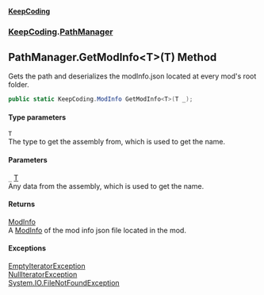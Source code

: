 #### [KeepCoding](index.md 'index')
### [KeepCoding](KeepCoding.md 'KeepCoding').[PathManager](PathManager.md 'KeepCoding.PathManager')
## PathManager.GetModInfo&lt;T&gt;(T) Method
Gets the path and deserializes the modInfo.json located at every mod's root folder.  
```csharp
public static KeepCoding.ModInfo GetModInfo<T>(T _);
```
#### Type parameters
<a name='KeepCoding.PathManager.GetModInfo.T.(T).T'></a>
`T`  
The type to get the assembly from, which is used to get the name.
  
#### Parameters
<a name='KeepCoding.PathManager.GetModInfo.T.(T)._'></a>
`_` [T](PathManager.GetModInfo.e3z5Sk9DBgt1y0w8ZBsnlw.md#KeepCoding.PathManager.GetModInfo.T.(T).T 'KeepCoding.PathManager.GetModInfo&lt;T&gt;(T).T')  
Any data from the assembly, which is used to get the name.
  
#### Returns
[ModInfo](ModInfo.md 'KeepCoding.ModInfo')  
A [ModInfo](ModInfo.md 'KeepCoding.ModInfo') of the mod info json file located in the mod.
#### Exceptions
[EmptyIteratorException](EmptyIteratorException.md 'KeepCoding.Internal.EmptyIteratorException')  
[NullIteratorException](NullIteratorException.md 'KeepCoding.Internal.NullIteratorException')  
[System.IO.FileNotFoundException](https://docs.microsoft.com/en-us/dotnet/api/System.IO.FileNotFoundException 'System.IO.FileNotFoundException')  
